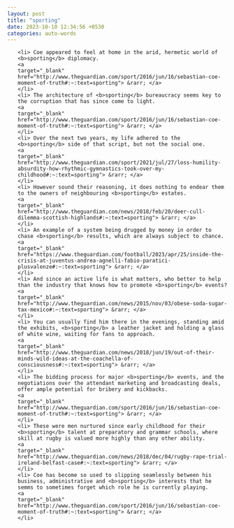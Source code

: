 ```yaml
---
layout: post
title: "sporting"
date: 2023-10-10 12:34:56 +0530
categories: auto-words
---
```

<ol>

    <li> Coe appeared to feel at home in the arid, hermetic world of <b>sporting</b> diplomacy.
    <a 
    target="_blank" 
    href="http://www.theguardian.com/sport/2016/jun/16/sebastian-coe-moment-of-truth#:~:text=sporting"> &rarr; </a>
    </li>
    <li> The architecture of <b>sporting</b> bureaucracy seems key to the corruption that has since come to light.
    <a 
    target="_blank" 
    href="http://www.theguardian.com/sport/2016/jun/16/sebastian-coe-moment-of-truth#:~:text=sporting"> &rarr; </a>
    </li>
    <li> Over the next two years, my life adhered to the <b>sporting</b> side of that script, but not the social one.
    <a 
    target="_blank" 
    href="http://www.theguardian.com/sport/2021/jul/27/loss-humility-absurdity-how-rhythmic-gymnastics-took-over-my-childhood#:~:text=sporting"> &rarr; </a>
    </li>
    <li> However sound their reasoning, it does nothing to endear them to the owners of neighbouring <b>sporting</b> estates.
    <a 
    target="_blank" 
    href="http://www.theguardian.com/news/2018/feb/20/deer-cull-dilemma-scottish-highlands#:~:text=sporting"> &rarr; </a>
    </li>
    <li> An example of a system being drugged by money in order to chase <b>sporting</b> results, which are always subject to chance.
    <a 
    target="_blank" 
    href="https://www.theguardian.com/football/2023/apr/25/inside-the-crisis-at-juventus-andrea-agnelli-fabio-paratici-plusvalenze#:~:text=sporting"> &rarr; </a>
    </li>
    <li> And since an active life is what matters, who better to help than the industry that knows how to promote <b>sporting</b> events?
    <a 
    target="_blank" 
    href="http://www.theguardian.com/news/2015/nov/03/obese-soda-sugar-tax-mexico#:~:text=sporting"> &rarr; </a>
    </li>
    <li> You can usually find him there in the evenings, standing amid the exhibits, <b>sporting</b> a leather jacket and holding a glass of white wine, waiting for fans to approach.
    <a 
    target="_blank" 
    href="http://www.theguardian.com/news/2018/jun/19/out-of-their-minds-wild-ideas-at-the-coachella-of-consciousness#:~:text=sporting"> &rarr; </a>
    </li>
    <li> The bidding process for major <b>sporting</b> events, and the negotiations over the attendant marketing and broadcasting deals, offer ample potential for bribery and kickbacks.
    <a 
    target="_blank" 
    href="http://www.theguardian.com/sport/2016/jun/16/sebastian-coe-moment-of-truth#:~:text=sporting"> &rarr; </a>
    </li>
    <li> These were men nurtured since early childhood for their <b>sporting</b> talent at preparatory and grammar schools, where skill at rugby is valued more highly than any other ability.
    <a 
    target="_blank" 
    href="http://www.theguardian.com/news/2018/dec/04/rugby-rape-trial-ireland-belfast-case#:~:text=sporting"> &rarr; </a>
    </li>
    <li> Coe has become so used to slipping seamlessly between his business, administrative and <b>sporting</b> interests that he semms to sometimes forget which role he is currently playing.
    <a 
    target="_blank" 
    href="http://www.theguardian.com/sport/2016/jun/16/sebastian-coe-moment-of-truth#:~:text=sporting"> &rarr; </a>
    </li>